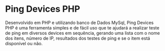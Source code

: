 # Ping Devices PHP

Desenvolvido em PHP e utilizando banco de Dados MySql, Ping Devices PHP é uma ferramenta simples e de fácil uso que te ajudará a realizar teste de ping em diversos devices em sequência, gerando uma lista com o nome dos itens, número de IP, resultados dos testes de ping e se o item está disponível ou não. 
